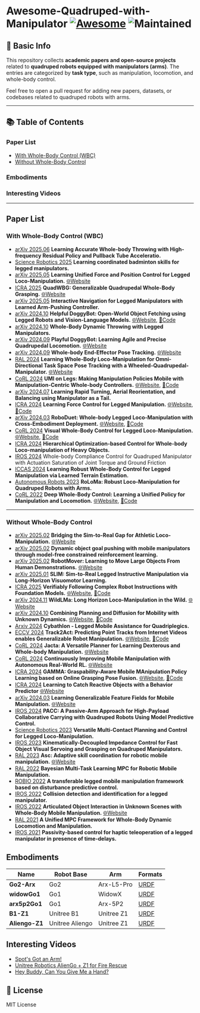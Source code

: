 # Awesome-Quadruped-with-Manipulator [![Awesome](https://awesome.re/badge.svg)](https://awesome.re) ![Maintained](https://img.shields.io/badge/Maintained%3F-yes-brightgreen.svg)

## 🦾 Basic Info
This repository collects **academic papers and open-source projects** related to **quadruped robots equipped with manipulators (arms)**. The entries are categorized by **task type**, such as manipulation, locomotion, and whole-body control.

Feel free to open a pull request for adding new papers, datasets, or codebases related to quadruped robots with arms.

---

## 📚 Table of Contents

### Paper List
- [With Whole-Body Control (WBC)](#with-whole-body-control-wbc)
- [Without Whole-Body Control](#without-whole-body-control)

### Embodiments

### Interesting Videos

---

## Paper List
### With Whole-Body Control (WBC)
- [arXiv 2025.06](https://arxiv.org/abs/2506.16986) **Learning Accurate Whole-body Throwing with High-frequency Residual Policy and Pullback Tube Acceleratio.** 
- [Science Robotics 2025](https://www.science.org/doi/epdf/10.1126/scirobotics.adu3922) **Learning coordinated badminton skills for legged manipulators.** 
- [arXiv 2025.05](https://arxiv.org/abs/2505.20829) **Learning Unified Force and Position Control for Legged Loco-Manipulation.** [🌐Website](https://unified-force.github.io/) 
- [ICRA 2025](https://arxiv.org/abs/2411.06782) **QuadWBG: Generalizable Quadrupedal Whole-Body Grasping.** [🌐Website](https://quadwbg.github.io/)
- [arXiv 2025.05](https://arxiv.org/abs/2503.01474) **Interactive Navigation for Legged Manipulators with Learned Arm-Pushing Controller.** 
- [arXiv 2024.10](https://arxiv.org/abs/2410.00231) **Helpful DoggyBot: Open-World Object Fetching using Legged Robots and Vision-Language Models.** [🌐Website](https://helpful-doggybot.github.io/), [🌟Code](https://github.com/WooQi57/Helpful-Doggybot)
- [arXiv 2024.10](https://arxiv.org/pdf/2410.05681) **Whole-Body Dynamic Throwing with Legged Manipulators.** 
- [arXiv 2024.09](https://arxiv.org/abs/2409.19920) **Playful DoggyBot: Learning Agile and Precise Quadrupedal Locomotion.** [🌐Website](https://playful-doggybot.github.io/)
- [arXiv 2024.09](https://arxiv.org/abs/2409.16048) **Whole-body End-Effector Pose Tracking.** [🌐Website](https://leggedrobotics.github.io/wholebody-pose-control/)
- [RAL 2024](https://arxiv.org/abs/2412.03012) **Learning Whole-Body Loco-Manipulation for Omni-Directional Task Space Pose Tracking with a Wheeled-Quadrupedal-Manipulator.** [🌐Website](https://clearlab-sustech.github.io/RFM_loco_mani/)
- [CoRL 2024](https://arxiv.org/abs/2407.10353) **UMI on Legs: Making Manipulation Policies Mobile with Manipulation-Centric Whole-body Controllers.** [🌐Website](https://umi-on-legs.github.io/), [🌟Code](https://github.com/real-stanford/umi-on-legs)
- [arXiv 2024.07](https://arxiv.org/abs/2407.10420) **Learning Rapid Turning, Aerial Reorientation, and Balancing using Manipulator as a Tail.** 
- [ICRA 2024](https://arxiv.org/abs/2405.01402) **Learning Force Control for Legged Manipulation.** [🌐Website](https://tif-twirl-13.github.io/learning-compliance), [🌟Code](https://github.com/Improbable-AI/learning-compliance)
- [arXiv 2024.03](https://arxiv.org/abs/2403.17367v4) **RoboDuet: Whole-body Legged Loco-Manipulation with Cross-Embodiment Deployment.** [🌐Website](https://locomanip-duet.github.io/), [🌟Code](https://github.com/locomanip-duet/RoboDuet)
- [CoRL 2024](https://arxiv.org/abs/2403.16967) **Visual Whole-Body Control for Legged Loco-Manipulation.** [🌐Website](https://wholebody-b1.github.io/), [🌟Code](https://github.com/Ericonaldo/visual_wholebody)
- [ICRA 2024](https://arxiv.org/abs/2311.00112) **Hierarchical Optimization-based Control for Whole-body Loco-manipulation of Heavy Objects.** 
- [IROS 2024](https://ieeexplore-ieee-org.ezproxy.lib.szu.edu.cn/stamp/stamp.jsp?tp=&arnumber=10802754) Whole-body Compliance Control for Quadruped Manipulator with Actuation Saturation of Joint Torque and Ground Friction
- [ICCAS 2024](https://ieeexplore-ieee-org.ezproxy.lib.szu.edu.cn/stamp/stamp.jsp?tp=&arnumber=10773069) **Learning Robust Whole-Body Control for Legged Manipulation via Learned Terrain Estimation.**
- [Autonomous Robots 2023](https://arxiv.org/abs/2203.01446) **RoLoMa: Robust Loco-Manipulation  for Quadruped Robots with Arms.**
- [CoRL 2022](https://arxiv.org/abs/2210.10044) **Deep Whole-Body Control: Learning a Unified Policy for Manipulation and Locomotion.** [🌐Website](https://manipulation-locomotion.github.io/), [🌟Code](https://github.com/MarkFzp/Deep-Whole-Body-Control)


---

### Without Whole-Body Control
- [arXiv 2025.02](https://arxiv.org/abs/2502.10894) **Bridging the Sim-to-Real Gap for Athletic Loco-Manipulation.** [🌐Website](https://uan.csail.mit.edu/) 
- [arXiv 2025.02](https://arxiv.org/abs/2502.01546) **Dynamic object goal pushing with mobile manipulators through model-free constrained reinforcement learning.**
- [arXiv 2025.02](https://arxiv.org/abs/2502.05271) **RobotMover: Learning to Move Large Objects From Human Demonstrations.** [🌐Website](https://easypapersniper.github.io/projects/robotMover/robotMover.html)
- [arXiv 2025.01](https://arxiv.org/abs/2501.09905) **SLIM: Sim-to-Real Legged Instructive Manipulation via Long-Horizon Visuomotor Learning.**
- [ICRA 2025](https://arxiv.org/pdf/2402.11498) **Verifiably Following Complex Robot Instructions with Foundation Models.** [🌐Website](https://robotlimp.github.io/), [🌟Code](https://github.com/benedictquartey/robotlimp)
- [arXiv 2024.11](https://arxiv.org/pdf/2411.15131) **WildLMa: Long Horizon Loco-Manipulation in the Wild.** [🌐Website](https://wildlma.github.io/)
- [arXiv 2024.10](https://arxiv.org/abs/2410.06911) **Combining Planning and Diffusion for Mobility with Unknown Dynamics.** [🌐Website](https://yravan.github.io/plannerorderedpolicy/), [🌟Code](https://github.com/zt-yang/diffusion-ccsp)
- [Arxiv 2024](https://arxiv.org/abs/2405.07445) **Cybathlon - Legged Mobile Assistance for Quadriplegics.**
- [ECCV 2024](https://arxiv.org/abs/2405.01527) **Track2Act: Predicting Point Tracks from Internet Videos enables Generalizable Robot Manipulation.** [🌐Website](https://homangab.github.io/track2act/), [🌟Code](https://github.com/homangab/Track-2-Act/)
- [CoRL 2024](https://arxiv.org/abs/2408.01258) **Jacta: A Versatile Planner for Learning Dexterous and Whole-body Manipulation.** [🌐Website](https://jacta-manipulation.github.io/)
- [CoRL 2024](https://continual-mobile-manip.github.io/) **Continuously Improving Mobile Manipulation with Autonomous Real-World RL.** [🌐Website](https://geff-b1.github.io/)
- [ICRA 2024](https://arxiv.org/abs/2309.15459) **GAMMA: Graspability-Aware Mobile MAnipulation Policy Learning based on Online Grasping Pose Fusion.** [🌐Website](https://pku-epic.github.io/GAMMA/), [🌟Code](https://github.com/user432/gamma)
- [ICRA 2024](https://kl-research.github.io/files/ICRA2024_Kai_v2.pdf) **Learning to Catch Reactive Objects with a Behavior Predictor** [🌐Website](https://kl-research.github.io/dyncatch)
- [arXiv 2024.03](https://arxiv.org/pdf/2403.07563) **Learning Generalizable Feature Fields for Mobile Manipulation.** [🌐Website](https://geff-b1.github.io/)
- [IROS 2024](https://arxiv.org/abs/2403.19862) **PACC: A Passive-Arm Approach for High-Payload Collaborative Carrying with Quadruped Robots Using Model Predictive Control.**
- [Science Robotics 2023](https://arxiv.org/abs/2308.09179) **Versatile Multi-Contact Planning and Control for Legged Loco-Manipulation.** 
- [IROS 2023](https://arxiv.org/abs/2307.04918) **Kinematically-Decoupled Impedance Control for Fast Object Visual Servoing and Grasping on Quadruped Manipulators.**
- [RAL 2023](https://arxiv.org/abs/2304.00410) **Asc: Adaptive skill coordination for robotic mobile manipulation.** [🌐Website](https://adaptiveskillcoordination.github.io/)
- [RAL 2022](https://arxiv.org/abs/2211.10270) **Bayesian Multi-Task Learning MPC for Robotic Mobile Manipulation.**
- [ROBIO 2022](https://arxiv.org/abs/2203.03391) **A transferable legged mobile manipulation framework based on disturbance predictive control.**
- [IROS 2022](https://arxiv.org/abs/2207.14745) **Collision detection and identification for a legged manipulator.** 
- [IROS 2022](https://arxiv.org/abs/2103.10534) **Articulated Object Interaction in Unknown Scenes with Whole-Body Mobile Manipulation.** [🌐Website](https://www.pair.toronto.edu/articulated-mm/)
- [RAL 2021](https://arxiv.org/abs/2103.00946) **A Unified MPC Framework for Whole-Body Dynamic Locomotion and Manipulation.**
- [IROS 2021](https://arxiv.org/abs/2108.07658) **Passivity-based control for haptic teleoperation of a legged manipulator in presence of time-delays.**

## Embodiments
| Name        | Robot Base      | Arm           | Formats |
|-------------|------------------|----------------|---------|
| **Go2-Arx**         | Go2                | Arx-L5-Pro        | [URDF](./Embodiments/go2_arx)    |
| **widowGo1**        | Go1                | WidowX            | [URDF](./Embodiments/widowGo1)    |
| **arx5p2Go1**       | Go1                | Arx-5P2           | [URDF](./Embodiments/arx5p2Go1)    |
| **B1-Z1**           | Unitree B1         | Unitree Z1        | [URDF](./Embodiments/B1_Z1)    |
| **Aliengo-Z1**      | Unitree Aliengo    | Unitree Z1        | [URDF](./Embodiments/aliengoZ1)    |

## Interesting Videos
- [Spot's Got an Arm!](https://www.youtube.com/watch?v=6Zbhvaac68Y&t=1s)
- [Unitree Robotics AlienGo + Z1 for Fire Rescue](https://www.youtube.com/watch?v=7CVwGY65In8)
- [Hey Buddy, Can You Give Me a Hand?](https://www.youtube.com/watch?v=fUyU3lKzoio)

## 📜 License
MIT License

